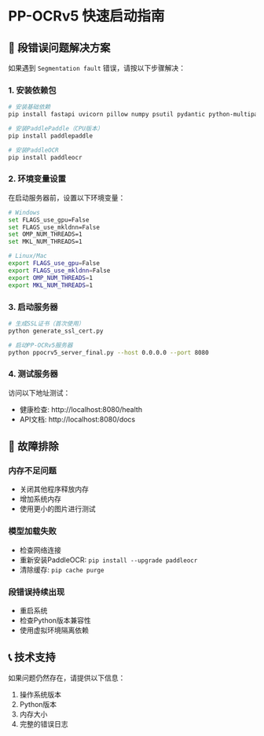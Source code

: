 # PP-OCRv5 快速启动指南

## 🚨 段错误问题解决方案

如果遇到 `Segmentation fault` 错误，请按以下步骤解决：

### 1. 安装依赖包

```bash
# 安装基础依赖
pip install fastapi uvicorn pillow numpy psutil pydantic python-multipart aiofiles

# 安装PaddlePaddle（CPU版本）
pip install paddlepaddle

# 安装PaddleOCR
pip install paddleocr
```

### 2. 环境变量设置

在启动服务器前，设置以下环境变量：

```bash
# Windows
set FLAGS_use_gpu=False
set FLAGS_use_mkldnn=False
set OMP_NUM_THREADS=1
set MKL_NUM_THREADS=1

# Linux/Mac
export FLAGS_use_gpu=False
export FLAGS_use_mkldnn=False
export OMP_NUM_THREADS=1
export MKL_NUM_THREADS=1
```

### 3. 启动服务器

```bash
# 生成SSL证书（首次使用）
python generate_ssl_cert.py

# 启动PP-OCRv5服务器
python ppocrv5_server_final.py --host 0.0.0.0 --port 8080
```

### 4. 测试服务器

访问以下地址测试：
- 健康检查: http://localhost:8080/health
- API文档: http://localhost:8080/docs

## 🔧 故障排除

### 内存不足问题
- 关闭其他程序释放内存
- 增加系统内存
- 使用更小的图片进行测试

### 模型加载失败
- 检查网络连接
- 重新安装PaddleOCR: `pip install --upgrade paddleocr`
- 清除缓存: `pip cache purge`

### 段错误持续出现
- 重启系统
- 检查Python版本兼容性
- 使用虚拟环境隔离依赖

## 📞 技术支持

如果问题仍然存在，请提供以下信息：
1. 操作系统版本
2. Python版本
3. 内存大小
4. 完整的错误日志 